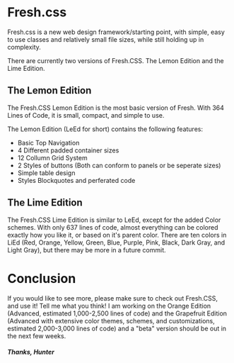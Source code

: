 # Fresh.css
Fresh.css is a new web design framework/starting point, with simple, easy to use classes and relatively small file sizes, while still holding up in complexity.

There are currently two versions of Fresh.CSS. The Lemon Edition and the Lime Edition.

## The Lemon Edition
The Fresh.CSS Lemon Edition is the most basic version of Fresh. With 364 Lines of Code, it is small, compact, and simple to use.

The Lemon Edition (LeEd for short) contains the following features:
- Basic Top Navigation
- 4 Different padded container sizes
- 12 Collumn Grid System
- 2 Styles of buttons (Both can conform to panels or be seperate sizes)
- Simple table design
- Styles Blockquotes and perferated code

## The Lime Edition
The Fresh.CSS Lime Edition is similar to LeEd, except for the added Color schemes. With only 637 lines of code, almost everything can be colored exactly how you like it, or based on it's parent color. There are ten colors in LiEd (Red, Orange, Yellow, Green, Blue, Purple, Pink, Black, Dark Gray, and Light Gray), but there may be more in a future commit.

# Conclusion
If you would like to see more, please make sure to check out Fresh.CSS, and use it! Tell me what you think! I am working on the Orange Edition (Advanced, estimated 1,000-2,500 lines of code) and the Grapefruit Edition (Advanced with extensive color themes, schemes, and customizations, estimated 2,000-3,000 lines of code) and a "beta" version should be out in the next few weeks.

##### Thanks, Hunter
